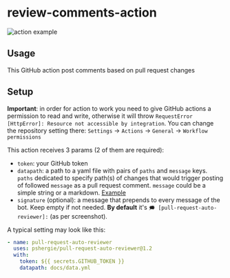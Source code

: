 # review-comments-action

![action example](https://raw.githubusercontent.com/pshergie/pull-request-auto-reviewer/main/img/example.jpg)

## Usage

This GitHub action post comments based on pull request changes

## Setup

**Important**: in order for action to work you need to give GitHub actions a permission to read and write, otherwise it will throw `RequestError [HttpError]: Resource not accessible by integration`. You can change the repository setting there: `Settings` -> `Actions` -> `General` -> `Workflow permissions`

This action receives 3 params (2 of them are required):

- `token`: your GitHub token
- `datapath`: a path to a yaml file with pairs of `paths` and `message` keys. `paths` dedicated to specify path(s) of changes that would trigger posting of followed `message` as a pull request comment. `message` could be a simple string or a markdown. [Example](https://github.com/pshergie/pull-request-auto-reviewer/blob/main/docs/data.yml)
- `signature` (optional): a message that prepends to every message of the bot. Keep empty if not needed. **By default** it's `🗯️ [pull-request-auto-reviewer]:` (as per screenshot).

A typical setting may look like this:

```yaml
- name: pull-request-auto-reviewer
  uses: pshergie/pull-request-auto-reviewer@1.2
  with:
    token: ${{ secrets.GITHUB_TOKEN }}
    datapath: docs/data.yml
```
